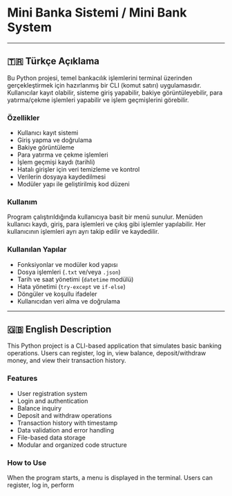 # Mini Banka Sistemi / Mini Bank System

---

## 🇹🇷 Türkçe Açıklama

Bu Python projesi, temel bankacılık işlemlerini terminal üzerinden gerçekleştirmek için hazırlanmış bir CLI (komut satırı) uygulamasıdır. Kullanıcılar kayıt olabilir, sisteme giriş yapabilir, bakiye görüntüleyebilir, para yatırma/çekme işlemleri yapabilir ve işlem geçmişlerini görebilir.

### Özellikler

- Kullanıcı kayıt sistemi  
- Giriş yapma ve doğrulama  
- Bakiye görüntüleme  
- Para yatırma ve çekme işlemleri  
- İşlem geçmişi kaydı (tarihli)  
- Hatalı girişler için veri temizleme ve kontrol  
- Verilerin dosyaya kaydedilmesi  
- Modüler yapı ile geliştirilmiş kod düzeni  

### Kullanım

Program çalıştırıldığında kullanıcıya basit bir menü sunulur. Menüden kullanıcı kaydı, giriş, para işlemleri ve çıkış gibi işlemler yapılabilir. Her kullanıcının işlemleri ayrı ayrı takip edilir ve kaydedilir.

### Kullanılan Yapılar

- Fonksiyonlar ve modüler kod yapısı  
- Dosya işlemleri (`.txt` ve/veya `.json`)  
- Tarih ve saat yönetimi (`datetime` modülü)  
- Hata yönetimi (`try-except` ve `if-else`)  
- Döngüler ve koşullu ifadeler  
- Kullanıcıdan veri alma ve doğrulama  

---

## 🇬🇧 English Description

This Python project is a CLI-based application that simulates basic banking operations. Users can register, log in, view balance, deposit/withdraw money, and view their transaction history.

### Features

- User registration system  
- Login and authentication  
- Balance inquiry  
- Deposit and withdraw operations  
- Transaction history with timestamp  
- Data validation and error handling  
- File-based data storage  
- Modular and organized code structure  

### How to Use

When the program starts, a menu is displayed in the terminal. Users can register, log in, perform

